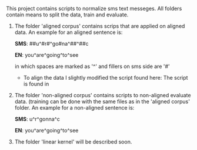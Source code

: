 This project contains scripts to normalize sms text messeges.
All folders contain means to split the data, train and evaluate.

1. The folder 'aligned corpus' contains scrips that are applied on aligned data.
   An example for an aligned sentence is:

   **SMS**: ##u^#r#^go#na^##^##c

   **EN**:  you^are^going^to^see

   in which spaces are marked as '^' and fillers on sms side are '#'
   * To align the data I slightly modified the script found here:
   The script is found in

2. The folder 'non-aligned corpus' contains scripts to non-aligned evaluate data.
   (training can be done with the same files as in the 'aligned corpus' folder.
   An example for a non-aligned sentence is:

   **SMS**: u^r^gonna^c

   **EN**: you^are^going^to^see

3. The folder 'linear kernel' will be described soon.
